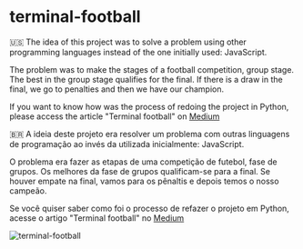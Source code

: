 # terminal-football
:us: The idea of this project was to solve a problem using other programming languages instead of the one initially used: JavaScript.

The problem was to make the stages of a football competition, group stage. The best in the group stage qualifies for the final. If there is a draw in the final, we go to penalties and then we have our champion.

If you want to know how was the process of redoing the project in Python, please access the article "Terminal football" on [Medium](https://medium.com/@oliveirajv/terminal-football-90dfa47e6b87)

:brazil: A ideia deste projeto era resolver um problema com outras linguagens de programação ao invés da utilizada inicialmente: JavaScript.

O problema era fazer as etapas de uma competição de futebol, fase de grupos. Os melhores da fase de grupos qualificam-se para a final. Se houver empate na final, vamos para os pênaltis e depois temos o nosso campeão.

Se você quiser saber como foi o processo de refazer o projeto em Python, acesse o artigo "Terminal football" no [Medium](https://medium.com/@oliveirajv/terminal-football-90dfa47e6b87)


![terminal-football](https://user-images.githubusercontent.com/77807737/191144032-79ba062b-6445-419b-af80-f50eebb8b956.png)
